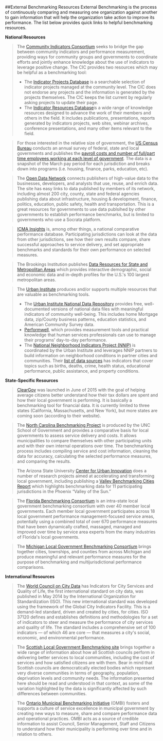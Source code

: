##External Benchmarking Resources
External Benchmarking is the process of continuously comparing and measuring one organization against another to gain information that will help the organization take action to improve its performance. The list below provides quick links to helpful benchmarking resources.

**National Resources**

>The [Community Indicators Consortium](http://www.communityindicators.net/about) seeks to bridge the gap between community indicators and performance measurement, providing ways for community groups and governments to coordinate efforts and jointly enhance knowledge about the use of indicators to leverage positive change. The CIC provides two resources which may be helpful as a benchmarking tool:
> * The [Indicator Projects Database](http://www.communityindicators.net/projects) is a searchable selection of indicator projects managed at the community level. The CIC does not endorse any projects and the information is generated by the projects themselves. The CIC keeps the list current by regularly asking projects to update their page.  
> * The [Indicator Resources Database](http://www.communityindicators.net/publications)is a wide range of knowledge resources designed to advance the work of their members and others in the field. It includes publications, presentations, reports generated by indicators projects, web sites, webinar archives, conference presentations, and many other items relevant to the field.

<p>

>For those interested in the relative size of government, the [US Census Bureau](http://www.census.gov/) conducts an annual survey of federal, state and local governments and publishes the [payroll costs and number of full/part time employees working at each level of government](http://www.census.gov//govs/apes/historical_data.html). The data is a snapshot of the March pay period for each jurisdiction and breaks down into programs (i.e. housing, finance, parks, education, etc). 

>The [Open Data Network](http://www.opendatanetwork.com/) connects publishers of high-value data to the businesses, developers, and analysts that use, reuse, and enrich data. The site has easy links to data published by members of its network, including almost 200 city, county, state and federal agencies publishing data about infrastructure, housing & development, finance, politics, education, public safety, health and transportation. This is a great resources for governments to use data publsihed by other governments to establish performance benchmarks, but is limited to governments who use a Socrata platform.

>[ICMA Insights](http://icma.org/en/results/center_for_performance_measurement/icma_insights) is, among other things, a national comparative performance database. Participating jurisdictions can look at the data from other jurisdictions, see how their own results compare, share successful approaches to service delivery, and set appropriate benchmarks and standards for their own performance on selected measures.

>The Brookings Institution publishes [Data Resources for State and Metropolitan Areas](http://www.brookings.edu/about/programs/metro/resources) which provides interactive demographic, social and economic data and in-depth profiles for the U.S.'s 100 largest metropolitan areas. 

>The [Urban Institute](http://www.urban.org/) produces and/or supports multiple resources that are valuable as benchmarking tools. 
> * The [Urban Institute National Data Repository](http://www.metrotrends.org/natdata/) provides free, well-documented versions of national data files with meaningful indicators of community well-being. This includes home Mortgage data, zip/County business patterns, education statistics, and American Community Survey data.   
> * [Performwell](http://www.performwell.org/), which provides measurement tools and practical knowledge that human services professionals can use to manage their programs’ day-to-day performance.
> * The [National Neighborhood Indicators Project (NNIP)](http://www.neighborhoodindicators.org/data-tech/sources) is coordinated by the Urban Institute and leverages NNIP partners to build information on neighborhood conditions in partner cities and communities. Their [list of data sources](http://www.neighborhoodindicators.org/data-tech/sources) has indicators that cover topics such as births, deaths, crime, health status, educational performance, public assistance, and property conditions.

**State-Specific Resources**

>[ClearGov](http://www.cleargov.com/) was launched in June of 2015 with the goal of helping average citizens better understand how their tax dollars are spent and how their local government is performing. It is basically a benchmarking tool for financial data. It is currently limited to three states (California, Massachusetts, and New York), but more states are coming soon (according to their website). 

>The [North Carolina Benchmarking Project](http://www.sog.unc.edu/resources/microsites/north-carolina-benchmarking-project) is produced by the UNC School of Government and provides a comparative basis for local governments to assess service delivery and costs. It allows municipalities to compare themselves with other participating units and with their own internal operations over time. The benchmarking process includes compiling service and cost information, cleaning the data for accuracy, calculating the selected performance measures, and comparing the results. 

>The Arizona State University [Center for Urban Innovation](https://urbaninnovation.asu.edu/) does a number of research projects aimed at accelerating and transforming local government, including publishing a [Valley Benchmarking Cities Report](https://urbaninnovation.asu.edu/research/reports/valley-benchmark-cities-2014-2015/view) which highlights benchmarking data for 11 participating jurisdictions in the Phoenix “Valley of the Sun.” 

>The [Florida Benchmarking Consortium](http://www.flbenchmark.org/) is an intra-state local government benchmarking consortium with over 40 member local governments.  Each member local government participates across 18 local government performance management-focused service areas, potentially using a combined total of over 670 performance measures that have been dynamically crafted, massaged, managed and improved over time by service area experts from the many industries of Florida's local governments.

>The [Michigan Local Government Benchmarking Consortium](http://msue.anr.msu.edu/program/info/benchmarking_consortium) brings together cities, townships, and counties from across Michigan and produce meaningful and relevant performance measures for the purpose of benchmarking and multijurisdictional performance comparisons. 

**International Resources**

>The [World Council on City Data](http://open.dataforcities.org/) has Indicators for City Services and Quality of Life, the first international standard on city data, was published in May 2014 by the International Organization for Standardization (ISO). This new international standard was developed using the framework of the Global City Indicators Facility. This is a demand-led standard, driven and created by cities, for cities. ISO 37120 defines and establishes definitions and methodologies for a set of indicators to steer and measure the performance of city services and quality of life. The standard includes a comprehensive set of 100 indicators — of which 46 are core — that measures a city's social, economic, and environmental performance.

>The [Scottish Local Government Benchmarking site](http://www.improvementservice.org.uk/benchmarking/) brings together a wide range of information about how all Scottish councils perform in delivering better services to local communities, including the cost of services and how satisfied citizens are with them. Bear in mind that Scottish councils are democratically elected bodies which represent very diverse communities in terms of geography, population, deprivation levels and community needs. The information presented here should be read and understood in that context, as some of the variation highlighted by the data is significantly affected by such differences between communities.

>The [Ontario Municipal Benchmarking Initiative](http://www.ombi.ca/) (OMBI) fosters and supports a culture of service excellence in municipal government by creating new ways to measure, share and compare performance data and operational practices. OMBI acts as a source of credible information to assist Council, Senior Management, Staff and Citizens to understand how their municipality is performing over time and in relation to others.
